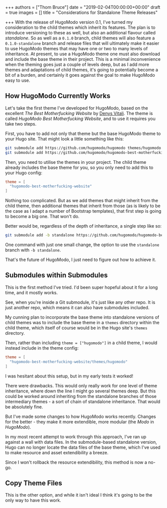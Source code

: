 +++
authors = ["Thom Bruce"]
date = "2019-02-04T00:00:00+00:00"
draft = true
images = []
title = "Considerations for Standalone Theme Releases"

+++
With the release of HugoModo version 0.1, I've turned my consideration to the child themes which inherit its features. The plan is to introduce versioning to these as well, but also an additional flavour called _standalone_. So as well as a `0.1.0` branch, child themes will also feature a `0.1.0-standalone` branch and release files that will ultimately make it easier to use HugoModo themes that may have one or two to many levels of inheritance. At present, to use a HugoModo theme one must also download and include the base theme in their project. This is a minimal inconvenience when the theming goes just a couple of levels deep, but as I add more themes and adaptations of child themes, it's going to potentially become a bit of a burden, and certainly it goes against the goal to make HugoModo easy to use.

## How HugoModo Currently Works

Let's take the first theme I've developed for HugoModo, based on the excellent _The Best Motherfucking Website_ by [Denys Vitali](https://denv.it/ "Denys Vitali's Website"). The theme is called _HugoModo Best Motherfucking Website_, and to use it requires you take two steps.

First, you have to add not only that theme but the base HugoModo theme to your Hugo site. That might look a little something like this:

```bash
git submodule add https://github.com/hugomodo/hugomodo themes/hugomodo
git submodule add https://github.com/hugomodo/hugomodo-best-motherfucking-website themes/hugomodo-best-motherfucking-website
```

Then, you need to utilise the themes in your project. The child theme already includes the base theme for you, so you only need to add this to your Hugo config:

```toml
theme = [
  "hugomodo-best-motherfucking-website"
]
```

Nothing too complicated. But as we add themes that might inherit from the child theme, then additional themes that inherit from those (as is likely to be the case as I adapt a number of Bootstrap templates), that first step is going to become a big one. That won't do.

Better would be, regardless of the depth of inheritance, a single step like so:

```bash
git submodule add -b standalone https://github.com/hugomodo/hugomodo-best-motherfucking-website themes/hugomodo-best-motherfucking-website
```

One command with just one small change, the option to use the `standalone` branch with `-b standalone`.

That's the future of HugoModo, I just need to figure out how to achieve it.

## Submodules within Submodules

This is the first method I've tried. I'd been super hopeful about it for a long time, and it mostly works.

See, when you're inside a Git submodule, it's just like any other repo. It is just another repo, which means it can also have submodules included.

My cunning plan to incorporate the base theme into standalone versions of child themes was to include the base theme in a `themes` directory within the child theme, which itself of course would be in the Hugo site's `themes` directory.

Then, rather than including `theme = ["hugomodo"]` in a child theme, I would instead include in the theme config:

```toml
theme = [
  "hugomodo-best-motherfucking-website/themes/hugomodo"
]
```

I was hesitant about this setup, but in my early tests it worked!

There were drawbacks. This would only really work for one level of theme inheritance, where down the line I might go several themes deep. But this could be worked around inheriting from the standalone branches of those intermediary themes - a sort of chain of standalone inheritance. That would be absolutely fine.

But I've made some changes to how HugoModo works recently. Changes for the better - they make it more extendible, more modular (the _Modo_ in _HugoModo_).

In my most recent attempt to work through this approach, I've ran up against a wall with data files. In the submodule-based standalone version, Hugo can no longer locate the data files of the base theme, which I've used to make resource and asset extendibility a breeze.

Since I won't rollback the resource extendibility, this method is now a no-go.

## Copy Theme Files

This is the other option, and while it isn't ideal I think it's going to be the only way to have this work.